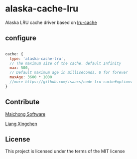 # alaska-cache-lru
Alaska LRU cache driver based on [lru-cache](https://github.com/isaacs/node-lru-cache)

## configure

```javascript

cache: {
  type: 'alaska-cache-lru',
  // The maximum size of the cache. default Infinity
  max: 500,
  // Default maximum age in milliseconds, 0 for forever
  maxAge: 3600 * 1000
  //more https://github.com/isaacs/node-lru-cache#options
}

```

## Contribute
[Maichong Software](http://maichong.io)

[Liang Xingchen](https://github.com/liangxingchen)

## License

This project is licensed under the terms of the MIT license
